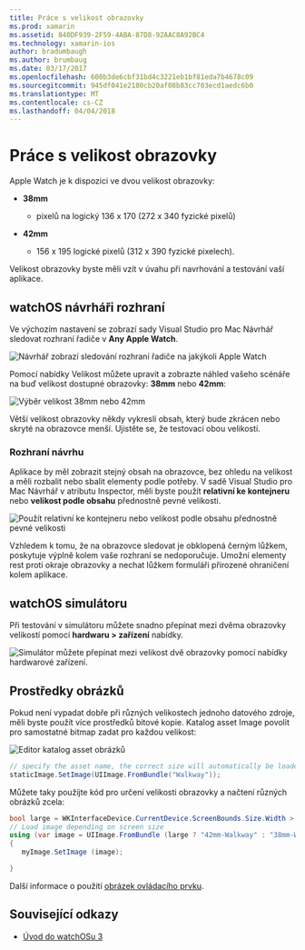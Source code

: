 ```yaml
---
title: Práce s velikost obrazovky
ms.prod: xamarin
ms.assetid: 840DF939-2F59-4ABA-87D8-92AAC8A92BC4
ms.technology: xamarin-ios
author: bradumbaugh
ms.author: brumbaug
ms.date: 03/17/2017
ms.openlocfilehash: 600b3de6cbf31bd4c3221eb1bf81eda7b4678c09
ms.sourcegitcommit: 945df041e2180cb20af08b83cc703ecd1aedc6b0
ms.translationtype: MT
ms.contentlocale: cs-CZ
ms.lasthandoff: 04/04/2018
---
```

# <a name="working-with-screen-sizes"></a>Práce s velikost obrazovky

Apple Watch je k dispozici ve dvou velikost obrazovky:

- **38mm**
  - pixelů na logický 136 x 170 (272 x 340 fyzické pixelů)

- **42mm**
  - 156 x 195 logické pixelů (312 x 390 fyzické pixelech).

Velikost obrazovky byste měli vzít v úvahu při navrhování a testování vaší aplikace.

## <a name="watchos-interface-designer"></a>watchOS návrháři rozhraní

Ve výchozím nastavení se zobrazí sady Visual Studio pro Mac Návrhář sledovat rozhraní řadiče v **Any Apple Watch**.

![](screen-sizes-images/screen-any-sml.png "Návrhář zobrazí sledování rozhraní řadiče na jakýkoli Apple Watch")

Pomocí nabídky Velikost můžete upravit a zobrazte náhled vašeho scénáře na buď velikost dostupné obrazovky: **38mm** nebo **42mm**:

![](screen-sizes-images/screen-menu-sml.png "Výběr velikost 38mm nebo 42mm")

Větší velikost obrazovky někdy vykreslí obsah, který bude zkrácen nebo skryté na obrazovce menší.
Ujistěte se, že testovací obou velikostí.


### <a name="interface-design"></a>Rozhraní návrhu

Aplikace by měl zobrazit stejný obsah na obrazovce, bez ohledu na velikost a měli rozbalit nebo sbalit elementy podle potřeby. V sadě Visual Studio pro Mac Návrhář v atributu Inspector, měli byste použít **relativní ke kontejneru** nebo **velikost podle obsahu** přednostně pevné velikosti.

![](screen-sizes-images/sizeattributepanel-sml.png "Použít relativní ke kontejneru nebo velikost podle obsahu přednostně pevné velikosti")

Vzhledem k tomu, že na obrazovce sledovat je obklopená černým lůžkem, poskytuje výplně kolem vaše rozhraní se nedoporučuje. Umožní elementy rest proti okraje obrazovky a nechat lůžkem formuláři přirozené ohraničení kolem aplikace.


## <a name="watchos-simulator"></a>watchOS simulátoru

Při testování v simulátoru můžete snadno přepínat mezi dvěma obrazovky velikostí pomocí **hardwaru > zařízení** nabídky.

![](screen-sizes-images/simulator.png "Simulátor můžete přepínat mezi velikost dvě obrazovky pomocí nabídky hardwarové zařízení.")


## <a name="image-resources"></a>Prostředky obrázků

Pokud není vypadat dobře při různých velikostech jednoho datového zdroje, měli byste použít více prostředků bitové kopie. Katalog asset Image povolit pro samostatné bitmap zadat pro každou velikost:

![](screen-sizes-images/images-xcassets.png "Editor katalog asset obrázků")

```csharp
// specify the asset name, the correct size will automatically be loaded
staticImage.SetImage(UIImage.FromBundle("Walkway"));
```

Můžete taky použijte kód pro určení velikosti obrazovky a načtení různých obrázků zcela:

```csharp
bool large = WKInterfaceDevice.CurrentDevice.ScreenBounds.Size.Width > 136.0;
// Load image depending on screen size
using (var image = UIImage.FromBundle (large ? "42mm-Walkway" : "38mm-Walkway"))
{
   myImage.SetImage (image);

}
```

Další informace o použití [obrázek ovládacího prvku](~/ios/watchos/user-interface/image.md).



## <a name="related-links"></a>Související odkazy

- [Úvod do watchOSu 3](~/ios/watchos/platform/introduction-to-watchos3/index.md)
